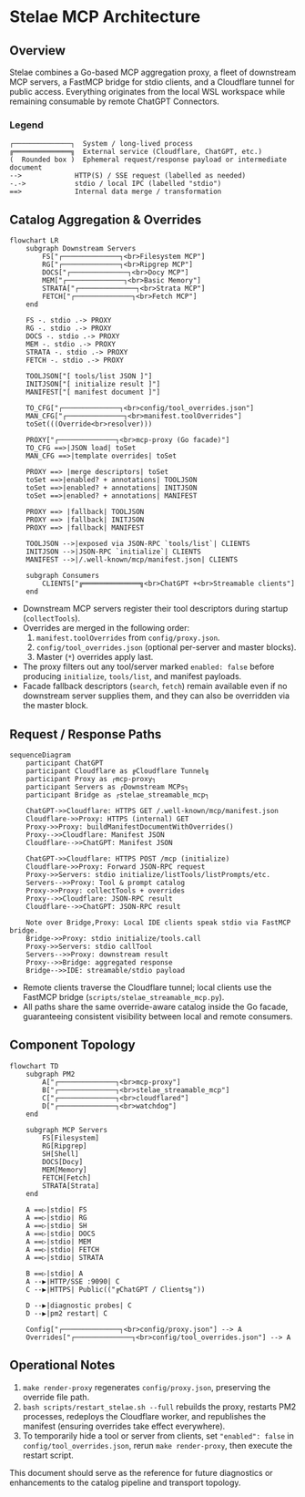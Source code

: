 # Stelae MCP Architecture

## Overview

Stelae combines a Go-based MCP aggregation proxy, a fleet of downstream MCP servers, a FastMCP bridge for stdio clients, and a Cloudflare tunnel for public access. Everything originates from the local WSL workspace while remaining consumable by remote ChatGPT Connectors.

### Legend

```text
┌──────────────┐  System / long-lived process
╔══════════════╗  External service (Cloudflare, ChatGPT, etc.)
(  Rounded box )  Ephemeral request/response payload or intermediate document
-->             HTTP(S) / SSE request (labelled as needed)
-.->            stdio / local IPC (labelled "stdio")
==>             Internal data merge / transformation
```

## Catalog Aggregation & Overrides

```mermaid
flowchart LR
    subgraph Downstream Servers
        FS["┌──────────────┐<br>Filesystem MCP"]
        RG["┌──────────────┐<br>Ripgrep MCP"]
        DOCS["┌──────────────┐<br>Docy MCP"]
        MEM["┌──────────────┐<br>Basic Memory"]
        STRATA["┌──────────────┐<br>Strata MCP"]
        FETCH["┌──────────────┐<br>Fetch MCP"]
    end

    FS -. stdio .-> PROXY
    RG -. stdio .-> PROXY
    DOCS -. stdio .-> PROXY
    MEM -. stdio .-> PROXY
    STRATA -. stdio .-> PROXY
    FETCH -. stdio .-> PROXY

    TOOLJSON["[ tools/list JSON ]"]
    INITJSON["[ initialize result ]"]
    MANIFEST["[ manifest document ]"]

    TO_CFG["┌──────────────┐<br>config/tool_overrides.json"]
    MAN_CFG["┌──────────────┐<br>manifest.toolOverrides"]
    toSet(((Override<br>resolver)))

    PROXY["┌──────────────┐<br>mcp-proxy (Go facade)"]
    TO_CFG ==>|JSON load| toSet
    MAN_CFG ==>|template overrides| toSet

    PROXY ==> |merge descriptors| toSet
    toSet ==>|enabled? + annotations| TOOLJSON
    toSet ==>|enabled? + annotations| INITJSON
    toSet ==>|enabled? + annotations| MANIFEST

    PROXY ==> |fallback| TOOLJSON
    PROXY ==> |fallback| INITJSON
    PROXY ==> |fallback| MANIFEST

    TOOLJSON -->|exposed via JSON-RPC `tools/list`| CLIENTS
    INITJSON -->|JSON-RPC `initialize`| CLIENTS
    MANIFEST -->|/.well-known/mcp/manifest.json| CLIENTS

    subgraph Consumers
        CLIENTS["╔══════════════╗<br>ChatGPT +<br>Streamable clients"]
    end
```

* Downstream MCP servers register their tool descriptors during startup (`collectTools`).
* Overrides are merged in the following order:
  1. `manifest.toolOverrides` from `config/proxy.json`.
  2. `config/tool_overrides.json` (optional per-server and master blocks).
  3. Master (`*`) overrides apply last.
* The proxy filters out any tool/server marked `enabled: false` before producing `initialize`, `tools/list`, and manifest payloads.
* Facade fallback descriptors (`search`, `fetch`) remain available even if no downstream server supplies them, and they can also be overridden via the master block.

## Request / Response Paths

```mermaid
sequenceDiagram
    participant ChatGPT
    participant Cloudflare as ╔Cloudflare Tunnel╗
    participant Proxy as ┌mcp-proxy┐
    participant Servers as ┌Downstream MCPs┐
    participant Bridge as ┌stelae_streamable_mcp┐

    ChatGPT->>Cloudflare: HTTPS GET /.well-known/mcp/manifest.json
    Cloudflare->>Proxy: HTTPS (internal) GET
    Proxy->>Proxy: buildManifestDocumentWithOverrides()
    Proxy-->>Cloudflare: Manifest JSON
    Cloudflare-->>ChatGPT: Manifest JSON

    ChatGPT->>Cloudflare: HTTPS POST /mcp (initialize)
    Cloudflare->>Proxy: Forward JSON-RPC request
    Proxy->>Servers: stdio initialize/listTools/listPrompts/etc.
    Servers-->>Proxy: Tool & prompt catalog
    Proxy->>Proxy: collectTools + overrides
    Proxy-->>Cloudflare: JSON-RPC result
    Cloudflare-->>ChatGPT: JSON-RPC result

    Note over Bridge,Proxy: Local IDE clients speak stdio via FastMCP bridge.
    Bridge->>Proxy: stdio initialize/tools.call
    Proxy->>Servers: stdio callTool
    Servers-->>Proxy: downstream result
    Proxy-->>Bridge: aggregated response
    Bridge-->>IDE: streamable/stdio payload
```

* Remote clients traverse the Cloudflare tunnel; local clients use the FastMCP bridge (`scripts/stelae_streamable_mcp.py`).
* All paths share the same override-aware catalog inside the Go facade, guaranteeing consistent visibility between local and remote consumers.

## Component Topology

```mermaid
flowchart TD
    subgraph PM2
        A["┌──────────────┐<br>mcp-proxy"]
        B["┌──────────────┐<br>stelae_streamable_mcp"]
        C["┌──────────────┐<br>cloudflared"]
        D["┌──────────────┐<br>watchdog"]
    end

    subgraph MCP Servers
        FS[Filesystem]
        RG[Ripgrep]
        SH[Shell]
        DOCS[Docy]
        MEM[Memory]
        FETCH[Fetch]
        STRATA[Strata]
    end

    A ==▷|stdio| FS
    A ==▷|stdio| RG
    A ==▷|stdio| SH
    A ==▷|stdio| DOCS
    A ==▷|stdio| MEM
    A ==▷|stdio| FETCH
    A ==▷|stdio| STRATA

    B ==▷|stdio| A
    A --▶|HTTP/SSE :9090| C
    C --▶|HTTPS| Public(("╔ChatGPT / Clients╗"))

    D --▶|diagnostic probes| C
    D --▶|pm2 restart| C

    Config["┌──────────────┐<br>config/proxy.json"] --> A
    Overrides["┌──────────────┐<br>config/tool_overrides.json"] --> A
```

## Operational Notes

1. `make render-proxy` regenerates `config/proxy.json`, preserving the override file path.
2. `bash scripts/restart_stelae.sh --full` rebuilds the proxy, restarts PM2 processes, redeploys the Cloudflare worker, and republishes the manifest (ensuring overrides take effect everywhere).
3. To temporarily hide a tool or server from clients, set `"enabled": false` in `config/tool_overrides.json`, rerun `make render-proxy`, then execute the restart script.

This document should serve as the reference for future diagnostics or enhancements to the catalog pipeline and transport topology.
